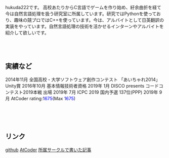 <br>
hukuda222です。
高校あたりからC言語でゲームを作り始め、紆余曲折を経て今は自然言語処理を扱う研究室に所属しています。研究ではPythonを使っており、趣味の競プロではC++を使っています。今は、アルバイトとして日英翻訳の実装をやっています。自然言語処理の技術を活かせるインターンやアルバイトを紹介して欲しいです。

<br>
<br>
<br>
<br>

## 実績など
2014年11月 全国高校・大学ソフトウェア創作コンテスト 「あいちゃれ2014」 Unity賞
2016年10月 基本情報技術者資格
2019年 1月 DISCO presents コードコンテスト2019本戦 出場
2019年 7月 ICPC 2019 国内予選 137位(PPP)
2019年 9月 AtCoder rating:<font color="Blue">1675</font>(Max <font color="Blue">1675</font>)

<br>
<br>
<br>

## リンク
[github](https://github.com/hukuda222)
[AtCoder](https://atcoder.jp/users/grayf)
[所属サークルで書いた記事](https://trap.jp/author/hukuda222/)
